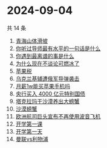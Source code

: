 # 2024-09-04

共 14 条

<!-- BEGIN -->
<!-- 最后更新时间 Wed Sep 04 2024 18:12:56 GMT+0800 (China Standard Time) -->

1. [青海山体滑坡](https://www.zhihu.com/search?q=%E9%9D%92%E6%B5%B7%E5%B1%B1%E4%BD%93%E6%BB%91%E5%9D%A1)
1. [你听过导师最有水平的一句话是什么](https://www.zhihu.com/search?q=%E4%BD%A0%E5%90%AC%E8%BF%87%E5%AF%BC%E5%B8%88%E6%9C%80%E6%9C%89%E6%B0%B4%E5%B9%B3%E7%9A%84%E4%B8%80%E5%8F%A5%E8%AF%9D%E6%98%AF%E4%BB%80%E4%B9%88)
1. [你遇到最离谱的事是什么](https://www.zhihu.com/search?q=%E4%BD%A0%E9%81%87%E5%88%B0%E6%9C%80%E7%A6%BB%E8%B0%B1%E7%9A%84%E4%BA%8B%E6%98%AF%E4%BB%80%E4%B9%88)
1. [为什么现在不谈论可燃冰了](https://www.zhihu.com/search?q=%E4%B8%BA%E4%BB%80%E4%B9%88%E7%8E%B0%E5%9C%A8%E4%B8%8D%E8%B0%88%E8%AE%BA%E5%8F%AF%E7%87%83%E5%86%B0%E4%BA%86)
1. [苹果税](https://www.zhihu.com/search?q=%E8%8B%B9%E6%9E%9C%E7%A8%8E)
1. [乌克兰基辅遭俄军导弹袭击](https://www.zhihu.com/search?q=%E4%B9%8C%E5%85%8B%E5%85%B0%E5%9F%BA%E8%BE%85%E9%81%AD%E4%BF%84%E5%86%9B%E5%AF%BC%E5%BC%B9%E8%A2%AD%E5%87%BB)
1. [月薪1w能买苹果手机吗](https://www.zhihu.com/search?q=%E6%9C%88%E8%96%AA1w%E8%83%BD%E4%B9%B0%E8%8B%B9%E6%9E%9C%E6%89%8B%E6%9C%BA%E5%90%97)
1. [央行买入 4000 亿元特别国债](https://www.zhihu.com/search?q=%E5%A4%AE%E8%A1%8C%E4%B9%B0%E5%85%A5%204000%20%E4%BA%BF%E5%85%83%E7%89%B9%E5%88%AB%E5%9B%BD%E5%80%BA)
1. [塔克拉玛干沙漠养出大螃蟹](https://www.zhihu.com/search?q=%E5%A1%94%E5%85%8B%E6%8B%89%E7%8E%9B%E5%B9%B2%E6%B2%99%E6%BC%A0%E5%85%BB%E5%87%BA%E5%A4%A7%E8%9E%83%E8%9F%B9)
1. [沙漠螃蟹](https://www.zhihu.com/search?q=%E6%B2%99%E6%BC%A0%E8%9E%83%E8%9F%B9)
1. [欧洲航司巨头宣布不再使用波音飞机](https://www.zhihu.com/search?q=%E6%AC%A7%E6%B4%B2%E8%88%AA%E5%8F%B8%E5%B7%A8%E5%A4%B4%E5%AE%A3%E5%B8%83%E4%B8%8D%E5%86%8D%E4%BD%BF%E7%94%A8%E6%B3%A2%E9%9F%B3%E9%A3%9E%E6%9C%BA)
1. [开学第一课](https://www.zhihu.com/search?q=%E5%BC%80%E5%AD%A6%E7%AC%AC%E4%B8%80%E8%AF%BE)
1. [开学第一天](https://www.zhihu.com/search?q=%E5%BC%80%E5%AD%A6%E7%AC%AC%E4%B8%80%E5%A4%A9)
1. [曼联vs利物浦](https://www.zhihu.com/search?q=%E6%9B%BC%E8%81%94vs%E5%88%A9%E7%89%A9%E6%B5%A6)

<!-- END -->
